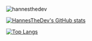 <p align="left"> <img src="https://komarev.com/ghpvc/?username=hannesthedev&label=Profile%20views&color=0e75b6&style=flat" alt="hannesthedev" /> </p>

[![HannesTheDev's GitHub stats](https://github-readme-stats.vercel.app/api/?username=hannesthedev&bg_color=30,e96443,904e95&title_color=fff&text_color=fff)](https://github.com/anuraghazra/github-readme-stats)

[![Top Langs](https://github-readme-stats.vercel.app/api/top-langs/?username=hannesthedev&layout=compact&bg_color=30,e96443,904e95&title_color=fff&text_color=fff)](https://github.com/anuraghazra/github-readme-stats)
